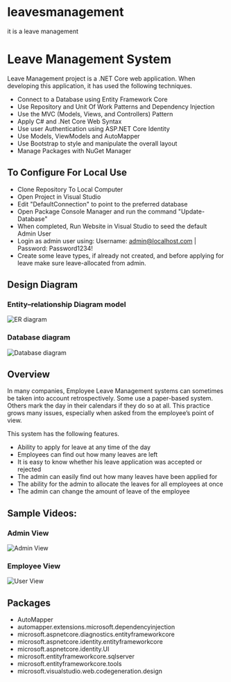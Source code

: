 # leavesmanagement
 it is a leave management
# Leave Management System

Leave Management project is a .NET Core web application. When developing this application, it has used the following techniques.

- Connect to a Database using Entity Framework Core
- Use Repository and Unit Of Work Patterns and Dependency Injection
- Use the MVC (Models, Views, and Controllers) Pattern
- Apply C# and .Net Core Web Syntax
- Use user Authentication using ASP.NET Core Identity
- Use Models, ViewModels and AutoMapper
- Use Bootstrap to style and manipulate the overall layout
- Manage Packages with NuGet Manager

## To Configure For Local Use

- Clone Repository To Local Computer
- Open Project in Visual Studio
- Edit "DefaultConnection" to point to the preferred database
- Open Package Console Manager and run the command "Update-Database"
- When completed, Run Website in Visual Studio to seed the default Admin User
- Login as admin user using: Username: admin@localhost.com | Password: Password1234!
- Create some leave types, if already not created, and before applying for leave make sure leave-allocated from admin.

## Design Diagram
### Entity–relationship Diagram model
![ER diagram](https://user-images.githubusercontent.com/39452187/125213694-fe275e80-e2d0-11eb-8360-4352812eb95d.JPG)

### Database diagram
![Database diagram](https://user-images.githubusercontent.com/39452187/125213706-0a132080-e2d1-11eb-9753-331d23a47df0.png)

## Overview
In many companies, Employee Leave Management systems can sometimes be taken into account retrospectively. Some use a paper-based system. Others mark the day in their calendars if they do so at all. This practice grows many issues, especially when asked from the employee’s point of view.

This system has the following features.
- Ability to apply for leave at any time of the day
- Employees can find out how many leaves are left
- It is easy to know whether his leave application was accepted or rejected
- The admin can easily find out how many leaves have been applied for
- The ability for the admin to allocate the leaves for all employees at once
- The admin can change the amount of leave of the employee

## Sample Videos:
### Admin View
![Admin View](https://user-images.githubusercontent.com/39452187/126055054-d4e7598a-6a9a-4377-a82e-5cfa725c111f.gif)


### Employee View
![User View](https://user-images.githubusercontent.com/39452187/126055062-255e3c29-a987-43c7-b3c5-638a2946f0e4.gif)

## Packages

- AutoMapper
- automapper.extensions.microsoft.dependencyinjection
- microsoft.aspnetcore.diagnostics.entityframeworkcore
- microsoft.aspnetcore.identity.entityframeworkcore
- microsoft.aspnetcore.identity.UI
- microsoft.entityframeworkcore.sqlserver
- microsoft.entityframeworkcore.tools
- microsoft.visualstudio.web.codegeneration.design
